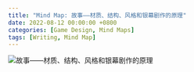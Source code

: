 ```yaml
---
title: "Mind Map: 故事——材质、结构、风格和银幕剧作的原理"
date: 2022-08-12 00:00:00 +0800
categories: [Game Design, Mind Maps]
tags: [Writing, Mind Map]
---
```


![故事——材质、结构、风格和银幕剧作的原理](/assets/img/GameDesign/MindMaps/Story.png)